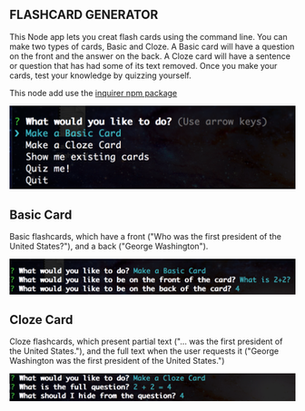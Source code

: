 FLASHCARD GENERATOR
-------------------

This Node app lets you creat flash cards using the command line. You can make two types of cards, Basic and Cloze. A Basic card will have a question on the front and the answer on the back. A Cloze card will have a sentence or question that has had some of its text removed. Once you make your cards, test your knowledge by quizzing yourself.

This node add use the [inquirer npm package](https://www.npmjs.com/package/inquirer)


![Alt text](images/example.png?raw=true "Example Search")

Basic Card
----------
Basic flashcards, which have a front ("Who was the first president of the United States?"), and a back ("George Washington").

![Alt text](images/basic.png?raw=true "Basic Card")

Cloze Card
----------
Cloze flashcards, which present partial text ("... was the first president of the United States."), and the full text when the user requests it ("George Washington was the first president of the United States.")

![Alt text](images/cloze.png?raw=true "Cloze Card")

